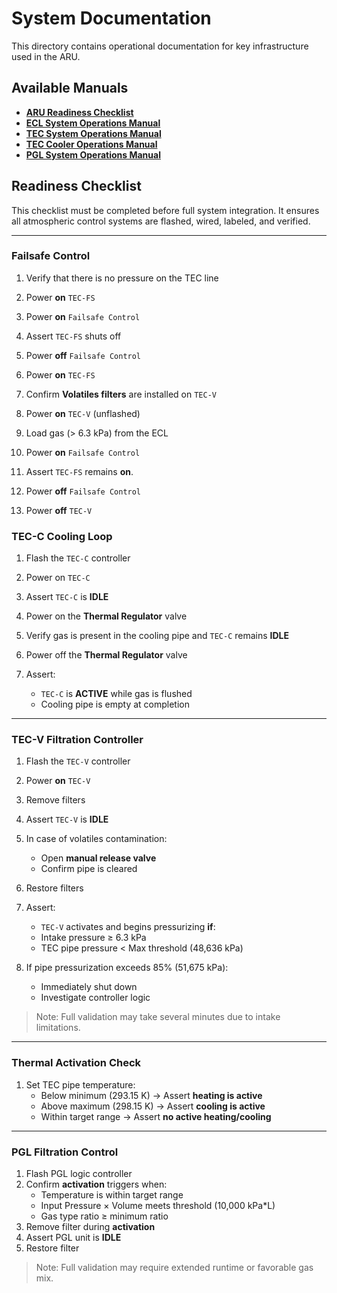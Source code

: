 # System Documentation

This directory contains operational documentation for key infrastructure used in the ARU.

## Available Manuals

- **[ARU Readiness Checklist](#readiness-checklist)**
- **[ECL System Operations Manual](ecl_system_operations_manual.md)**
- **[TEC System Operations Manual](tec_system_operations_manual.md)**
- **[TEC Cooler Operations Manual](tec_cooler_operations_manual.md)**
- **[PGL System Operations Manual](pgl_system_operations_manual.md)**

## Readiness Checklist

This checklist must be completed before full system integration.  It ensures all atmospheric control systems are flashed, wired, labeled, and verified.

---

### Failsafe Control

1. Verify that there is no pressure on the TEC line
2. Power **on** `TEC-FS`
3. Power **on** `Failsafe Control`
4. Assert `TEC-FS` shuts off
5. Power **off** `Failsafe Control`
6. Power **on** `TEC-FS`

7. Confirm **Volatiles filters** are installed on `TEC-V`
8. Power **on** `TEC-V` (unflashed)
9. Load gas (> 6.3 kPa) from the ECL
10. Power **on** `Failsafe Control`
11. Assert `TEC-FS` remains **on**.
12. Power **off** `Failsafe Control`
13. Power **off** `TEC-V`

### TEC-C Cooling Loop

1. Flash the `TEC-C` controller
2. Power on `TEC-C`
3. Assert `TEC-C` is **IDLE**

4. Power on the **Thermal Regulator** valve
5. Verify gas is present in the cooling pipe and `TEC-C` remains **IDLE**
6. Power off the **Thermal Regulator** valve
7. Assert:
   - `TEC-C` is **ACTIVE** while gas is flushed
   - Cooling pipe is empty at completion

---

### TEC-V Filtration Controller

1. Flash the `TEC-V` controller
2. Power **on** `TEC-V`
3. Remove filters
4. Assert `TEC-V` is **IDLE**

6. In case of volatiles contamination:
   - Open **manual release valve**
   - Confirm pipe is cleared

7. Restore filters
8. Assert:
   - `TEC-V` activates and begins pressurizing **if**:
   - Intake pressure ≥ 6.3 kPa
   - TEC pipe pressure < Max threshold (48,636 kPa)

9. If pipe pressurization exceeds 85% (51,675 kPa):
   - Immediately shut down
   - Investigate controller logic
  
> Note: Full validation may take several minutes due to intake limitations.

---

### Thermal Activation Check

1. Set TEC pipe temperature:
   - Below minimum (293.15 K) → Assert **heating is active**
   - Above maximum (298.15 K) → Assert **cooling is active**
   - Within target range → Assert **no active heating/cooling**

---

### PGL Filtration Control

1. Flash PGL logic controller
2. Confirm **activation** triggers when:
   - Temperature is within target range
   - Input Pressure × Volume meets threshold (10,000 kPa*L)
   - Gas type ratio ≥ minimum ratio
3. Remove filter during **activation**
4. Assert PGL unit is **IDLE**
5. Restore filter

> Note: Full validation may require extended runtime or favorable gas mix.